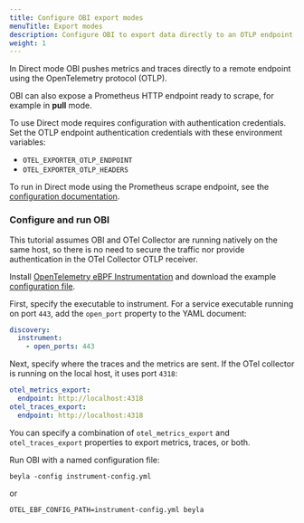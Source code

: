 ```yaml
---
title: Configure OBI export modes
menuTitle: Export modes
description: Configure OBI to export data directly to an OTLP endpoint
weight: 1
---
```


In Direct mode OBI pushes metrics and traces directly to a remote endpoint using
the OpenTelemetry protocol (OTLP).

OBI can also expose a Prometheus HTTP endpoint ready to scrape, for example in
**pull** mode.

To use Direct mode requires configuration with authentication credentials. Set
the OTLP endpoint authentication credentials with these environment variables:

- `OTEL_EXPORTER_OTLP_ENDPOINT`
- `OTEL_EXPORTER_OTLP_HEADERS`

To run in Direct mode using the Prometheus scrape endpoint, see the
[configuration documentation](../options/).

### Configure and run OBI

This tutorial assumes OBI and OTel Collector are running natively on the same
host, so there is no need to secure the traffic nor provide authentication in
the OTel Collector OTLP receiver.

Install [OpenTelemetry eBPF Instrumentation](../../setup/) and download the
example [configuration file](./resources/instrumenter-config.yml).

First, specify the executable to instrument. For a service executable running on
port `443`, add the `open_port` property to the YAML document:

```yaml
discovery:
  instrument:
    - open_ports: 443
```

Next, specify where the traces and the metrics are sent. If the OTel collector
is running on the local host, it uses port `4318`:

```yaml
otel_metrics_export:
  endpoint: http://localhost:4318
otel_traces_export:
  endpoint: http://localhost:4318
```

You can specify a combination of `otel_metrics_export` and `otel_traces_export`
properties to export metrics, traces, or both.

Run OBI with a named configuration file:

```shell
beyla -config instrument-config.yml
```

or

```shell
OTEL_EBF_CONFIG_PATH=instrument-config.yml beyla
```
